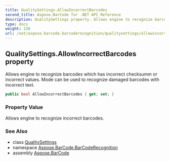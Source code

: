 ```yaml
---
title: QualitySettings.AllowIncorrectBarcodes
second_title: Aspose.BarCode for .NET API Reference
description: QualitySettings property. Allows engine to recognize barcodes which has incorrect checksumm or incorrect values. Mode can be used to recognize damaged barcodes with incorrect text
type: docs
weight: 120
url: /net/aspose.barcode.barcoderecognition/qualitysettings/allowincorrectbarcodes/
---
```

## QualitySettings.AllowIncorrectBarcodes property

Allows engine to recognize barcodes which has incorrect checksumm or incorrect values. Mode can be used to recognize damaged barcodes with incorrect text.

```csharp
public bool AllowIncorrectBarcodes { get; set; }
```

### Property Value

Allows engine to recognize incorrect barcodes.

### See Also

* class [QualitySettings](../)
* namespace [Aspose.BarCode.BarCodeRecognition](../../../aspose.barcode.barcoderecognition/)
* assembly [Aspose.BarCode](../../../)


